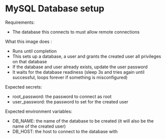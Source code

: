 # MySQL Database setup

Requirements:

- The database this connects to must allow remote connections

What this image does :

- Runs until completion
- This sets up a database, a user and grants the created user all privileges on that database
- If the database and user already exists, update the user password
- It waits for the database readiness (sleep 3s and tries again until successful, loops forever if something is misconfigured)

Expected secrets:

- root_password: the password to connect as root
- user_password: the password to set for the created user

Expected environment variables:

- DB_NAME: the name of the database to be created (it will also be the name of the created user)
- DB_HOST: the host to connect to the database with
